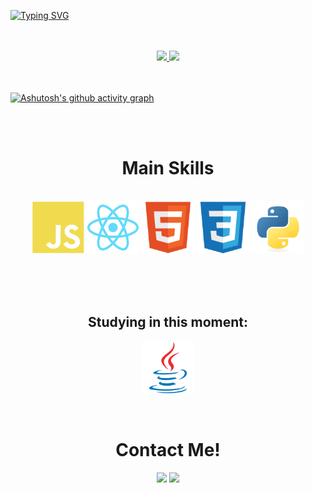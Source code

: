 


[![Typing SVG](https://readme-typing-svg.herokuapp.com?font=Fira+Code&weight=300&size=50&duration=4000&pause=1000&color=0xFF004D40&center=true&vCenter=true&random=false&width=1000&lines=Hello%2C+my+name+is+Rafael;I'm+21+years+old;I'm+a+Software+Developer+(Fiap);I'm+from+Brazil;Welcome%3A)](https://git.io/typing-svg)

<br>
<br>

<div align=center>
<a href="https://github.com/delpadre">
  <img loading="lazy" height="180em" src="https://github-readme-stats.vercel.app/api?username=delpadre&show_icons=true&bg_color=0d1117&include_all_commits=true&count_private=true&hide_border=true"/>
  <img loading="lazy" height="180em" src="https://github-readme-stats.vercel.app/api/top-langs/?username=delpadre&layout=compact&langs_count=7&bg_color=0d1117&hide_border=true"/>
</div>
<br>
<br>

 [![Ashutosh's github activity graph](https://github-readme-activity-graph.vercel.app/graph?username=delpadre&bg_color=0d1117&color=0066ff&line=0d47a1&point=ffffff&area=true&hide_border=true)](https://github.com/ashutosh00710/github-readme-activity-graph)

<br>
<br>


<div align="center">
  <b><h1>Main Skills</h1></b>
  <div style="display: inline_block"><br>
  <img align="center" alt="Js" height="84" width="84" src="https://raw.githubusercontent.com/devicons/devicon/master/icons/javascript/javascript-plain.svg">
  <img align="center" alt="React" height="84" width="84" src="https://raw.githubusercontent.com/devicons/devicon/master/icons/react/react-original.svg">
  <img align="center" alt="HTML" height="84" width="84" src="https://raw.githubusercontent.com/devicons/devicon/master/icons/html5/html5-original.svg">
  <img align="center" alt="CSS" height="84" width="84" src="https://raw.githubusercontent.com/devicons/devicon/master/icons/css3/css3-original.svg">
  <img align="center" alt="Python" height="84" width="84" src="https://raw.githubusercontent.com/devicons/devicon/master/icons/python/python-original.svg">
  </div>
 <br>
<br> 
<br>
<br>


  <h2 align="center"><b> Studying in this moment:</b></h2>
<img align="center" alt="Java" height="84" width="84" src="https://raw.githubusercontent.com/devicons/devicon/master/icons/java/java-original.svg">


<br>
<br>
<br>
<div align="center">
  <b><h1>Contact Me!</h1></b>
  <a href = "mailto:delpadrerafa@gmail.com"><img src="https://img.shields.io/badge/-Gmail-%23333?style=for-the-badge&logo=gmail&logoColor=white" target="_blank"></a>
  <a href="https://www.linkedin.com/in/rafaeldelpadre/" target="_blank"><img src="https://img.shields.io/badge/-LinkedIn-%230077B5?style=for-the-badge&logo=linkedin&logoColor=white" target="_blank"></a> 
</div>


